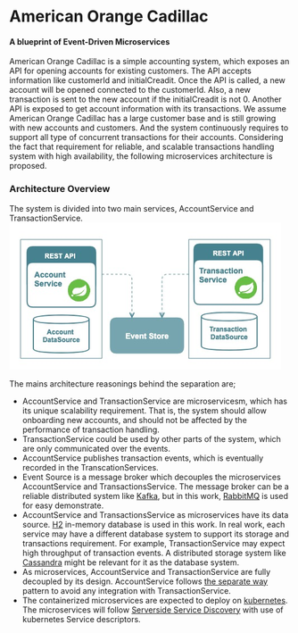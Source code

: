 # American Orange Cadillac
#### A blueprint of Event-Driven Microservices

American Orange Cadillac is a simple accounting system, which exposes an API for opening accounts for existing customers.
The API accepts information like customerId and initialCreadit.
Once the API is called, a new account will be opened connected to the customerId.
Also, a new transaction is sent to the new account if the initialCreadit is not 0.
Another API is exposed to get account information with its transactions.
We assume American Orange Cadillac has a large customer base and is still growing with new accounts and customers. 
And the system continuously requires to support all type of concurrent transactions for their accounts. Considering 
the fact that requirement for reliable, and scalable transactions handling system with high availability, 
the following microservices architecture is proposed.

### Architecture Overview
The system is divided into two main services, AccountService and TransactionService. 
![Alt text](docs/images/aoc.jpg)

The mains architecture reasonings behind the separation are;
- AccountService and TransactionService are microservicesm, which has its unique scalability requirement. That is, 
the system should 
allow onboarding new accounts, and should not be affected by the performance of transaction handling.
- TransactionService could be used by other parts of the system, which are only communicated over the events. 
- AccountService publishes transaction events, which is eventually recorded in the TranscationServices.
- Event Source is a message broker which decouples the microservices AccountService and TransactionsService. 
The message broker can be a reliable distributed system like [Kafka](https://kafka.apache.org/), but in this work, 
[RabbitMQ](https://www.rabbitmq.com/) is used for easy demonstrate.
- AccountService and TransactionsService as microservices have its data source. [H2](https://www.h2database.com/html/main.html) in-memory database is used in this work. 
In real work, each service may have a different database system to support its storage and transactions requirement. 
For example, TransactionService may expect high throughput of transaction events. A distributed storage system like 
[Cassandra](http://cassandra.apache.org/) might be relevant for it as the database system.
- As microservices, AccountService and TransactionService are fully decoupled by its design. AccountService 
follows [the separate way](#) pattern to avoid any integration with TransactionService. 
- The containerized microservices are expected to deploy on [kubernetes](https://kubernetes.io/). The microservices will
follow [Serverside Service Discovery](#) with use of kubernetes Service descriptors. 
